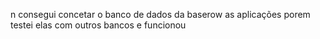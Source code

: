 n consegui concetar o banco de dados da baserow as aplicações porem testei elas com outros bancos e funcionou
